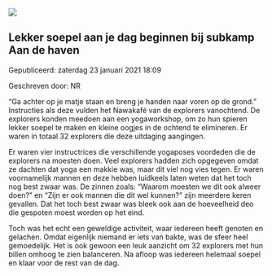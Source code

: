 


![](https://nawaka.scouting.nl/images/articles/29067971587_910cdf0fed_h.jpg)


Lekker soepel aan je dag beginnen bij subkamp Aan de haven
-----------------------------------------------------------





 Gepubliceerd: zaterdag 23 januari 2021 18:09
   

 Geschreven door: NR
   




 “Ga achter op je matje staan en breng je handen naar voren op de grond.” Instructies als deze vulden het Nawakafé van de explorers vanochtend. De explorers konden meedoen aan een yogaworkshop, om zo hun spieren lekker soepel te maken en kleine oogjes in de ochtend te elimineren. Er waren in totaal 32 explorers die deze uitdaging aangingen.
 



 Er waren vier instructrices die verschillende yogaposes voordeden die de explorers na moesten doen. Veel explorers hadden zich opgegeven omdat ze dachten dat yoga een makkie was, maar dit viel nog vies tegen. Er waren voornamelijk mannen en deze hebben luidkeels laten weten dat het toch nog best zwaar was. De zinnen zoals: “Waarom moesten we dit ook alweer doen?” en “Zijn er ook mannen die dit wel kunnen?” zijn meerdere keren gevallen. Dat het toch best zwaar was bleek ook aan de hoeveelheid deo die gespoten moest worden op het eind.
 



 Toch was het echt een geweldige activiteit, waar iedereen heeft genoten en gelachen. Omdat eigenlijk niemand er iets van bakte, was de sfeer heel gemoedelijk. Het is ook gewoon een leuk aanzicht om 32 explorers met hun billen omhoog te zien balanceren. Na afloop was iedereen helemaal soepel en klaar voor de rest van de dag.
 




